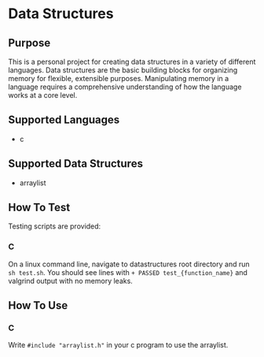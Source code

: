 

# Data Structures


## Purpose
This is a personal project for creating data structures in a variety
of different languages.  Data structures are the basic building blocks
for organizing memory for flexible, extensible purposes.  Manipulating
memory in a language requires a comprehensive understanding of how the
language works at a core level.


## Supported Languages
- c


## Supported Data Structures
- arraylist


## How To Test
Testing scripts are provided:
### C
On a linux command line, navigate to datastructures root directory and
run `sh test.sh`.  You should see lines with `+ PASSED test_{function_name}`
and valgrind output with no memory leaks.


## How To Use
### C
Write `#include "arraylist.h"` in your c program to use the arraylist.
